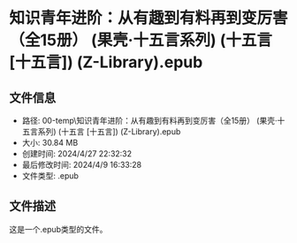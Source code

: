 ﻿# 知识青年进阶：从有趣到有料再到变厉害（全15册） (果壳·十五言系列) (十五言 [十五言]) (Z-Library).epub

## 文件信息
- 路径: 00-temp\知识青年进阶：从有趣到有料再到变厉害（全15册） (果壳·十五言系列) (十五言 [十五言]) (Z-Library).epub
- 大小: 30.84 MB
- 创建时间: 2024/4/27 22:32:32
- 最后修改时间: 2024/4/9 16:33:28
- 文件类型: .epub

## 文件描述
这是一个.epub类型的文件。

